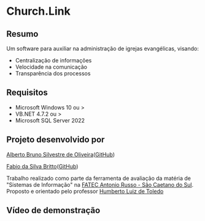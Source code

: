 # Church.Link

## Resumo
Um software para auxiliar na administração de igrejas evangélicas, visando:
- Centralização de informações
- Velocidade na comunicação 
- Transparência dos processos

## Requisitos
- Microsoft Windows 10 ou >
- VB.NET 4.7.2 ou >
- Microsoft SQL Server 2022

## Projeto desenvolvido por

[Alberto Bruno Silvestre de Oliveira](https://www.linkedin.com/in/alberto-bruno-s-olivieira/)([GitHub](https://github.com/AlbertoBruno1265))

[Fabio da Silva Britto](https://www.linkedin.com/in/fabio-britto-399223252/)([GitHub](https://github.com/FabioBritto))

Trabalho realizado como parte da ferramenta de avaliação da matéria de "Sistemas de Informação" na [FATEC Antonio Russo - São Caetano do Sul](https://www.fatecsaocaetano.edu.br/). Proposto e orientado pelo professor [Humberto Luiz de Toledo](http://lattes.cnpq.br/1411614386068364)

## Vídeo de demonstração
